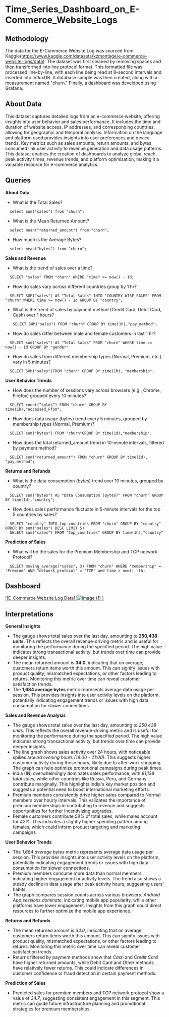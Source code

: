 # Time_Series_Dashboard_on_E-Commerce_Website_Logs

## Methodology
The data for the E-Commerce Website Log was sourced from Kaggle(https://www.kaggle.com/datasets/kzmontage/e-commerce-website-logs/data). The dataset was first cleaned by removing spaces and then transformed into line protocol format. This formatted file was processed line-by-line, with each line being read at 8-second intervals and inserted into InfluxDB. A database sample was then created, along with a measurement named "churn." Finally, a dashboard was developed using Grafana.

## About Data
This dataset captures detailed logs from an e-commerce website, offering insights into user behavior and sales performance. It includes the time and duration of website access, IP addresses, and corresponding countries, allowing for geographic and temporal analysis. Information on the language and platform used provides insights into user preferences and device trends. Key metrics such as sales amounts, return amounts, and bytes consumed link user activity to revenue generation and data usage patterns. This dataset enables the creation of dashboards to analyze global reach, peak activity times, revenue trends, and platform optimization, making it a valuable resource for e-commerce analytics.

## Queries
****About Data****
- What is the Total Sales?
```
  select Sum("sales") from "churn";
```
- What is the Mean Returned Amount?
```
  select mean("returned_amount") from "churn";
```
- How much is the Average Bytes?
```
  select mean("bytes") from "churn";
```
****Sales and Revenue****
- What is the trend of sales over a time?
```
  SELECT "sales" FROM "churn" WHERE "time" >= now() - 1d;
```
- How do sales vary across different countries group by 1 hr?
```  
  SELECT SUM("sales") AS "Total Sales" INTO "COUNTRY_WISE_SALES" FROM "churn" WHERE time >= now() - 1d GROUP BY "country";
```
- What is the trend of sales by payment method (Credit Card, Debit Card, Cash) over 1 hours?
  ```
  SELECT SUM("sales") FROM "churn" GROUP BY time(1h),"pay_method";
  ```
- How do sales differ between male and female customers in last 1 hr?
```
  SELECT sum("sales") AS "Total Sales" FROM "churn" WHERE time >= now() - 1d GROUP BY "gender"
```
- How do sales from different membership types (Normal, Premium, etc.) vary in 5 minutes?
```
  SELECT SUM("sales")FROM "churn" GROUP BY time(1h), "membership";
  ```

****User Behavior Trends****
- How does the number of sessions vary across browsers (e.g., Chrome, Firefox) grouped every 10 minutes?
```
  SELECT count(“sales”) FROM "churn" GROUP BY time(1h),"accessed_Ffom";
```
- How does data usage (bytes) trend every 5 minutes, grouped by membership types (Normal, Premium)?
```
  SELECT sum("bytes") FROM "churn"GROUP BY time(1d),"membership";
```
- How does the total returned_amount trend in 10-minute intervals, filtered by payment method?
```
  SELECT sum("returned_amount") FROM "churn" GROUP BY time(1d), "pay_method";
```
****Returns and Refunds****
- What is the data consumption (bytes) trend over 10 minutes, grouped by country?
```
  SELECT sum("bytes") AS "Data Consumption (Bytes)" FROM "churn" GROUP BY time(1d),"country";
```
- How does sales performance fluctuate in 5-minute intervals for the top 5 countries by sales?
```
  SELECT "country" INTO top_countries FROM "churn" GROUP BY "country" ORDER BY sum("sales") DESC LIMIT 5)
  SELECT sum("sales") FROM "top_countries" GROUP BY time(1h),"country"
```
****Prediction of Sales****
- What will be the sales for the Premium Membership and TCP network Protocol?
```
  SELECT moving_average("sales", 3) FROM "churn" WHERE "membership" = 'Premium' AND "network_protocol" = 'TCP' and time > now() -1h;
```
## Dashboard

[![E-Commerce Website Log Data](![image (1)](https://github.com/user-attachments/assets/359a620c-d702-4eab-b3eb-205a887efce5)
)](https://www.youtube.com/watch?v=KEeDcjHAKhg)

## Interpretations
**General Insights**
- The gauge shows total sales over the last day, amounting to **250,438 units**. This reflects the overall revenue-driving metric and is useful for monitoring the performance during the specified period. The high value indicates strong transactional activity, but trends over time can provide deeper insights.
- The mean returned amount is **34.0**, indicating that on average, customers return items worth this amount. This can signify issues with product quality, mismatched expectations, or other factors leading to returns. Monitoring this metric over time can reveal customer satisfaction trends.
- The **1,684 average bytes** metric represents average data usage per session. This provides insights into user activity levels on the platform, potentially indicating engagement trends or issues with high data consumption for slower connections.
  
**Sales and Revenue Analysis**  
- The gauge shows total sales over the last day, amounting to *250,438 units*. This reflects the overall revenue-driving metric and is useful for monitoring the performance during the specified period. The high value indicates strong transactional activity, but trends over time can provide deeper insights.  
- The line graph shows sales activity over 24 hours, with noticeable spikes around *evening hours (18:00 - 21:00)*. This suggests higher customer activity during these hours, likely due to after-work shopping. The graph can help optimize promotional campaigns during peak times.  
- India (IN) overwhelmingly dominates sales performance, with *91,138 total sales*, while other countries like Russia, Peru, and Germany contribute marginally. This highlights India's key market position and suggests a potential need to boost international marketing efforts.  
- Premium members consistently drive higher sales compared to Normal members over hourly intervals. This validates the importance of premium memberships in contributing to revenue and suggests opportunities for further incentivizing upgrades.  
- Female customers contribute *58%* of total sales, while males account for *42%*. This indicates a slightly higher spending pattern among females, which could inform product targeting and marketing campaigns.  

**User Behavior Trends**  
- The *1,684 average bytes* metric represents average data usage per session. This provides insights into user activity levels on the platform, potentially indicating engagement trends or issues with high data consumption for slower connections.  
- Premium members consume more data than normal members, indicating higher engagement or activity levels. The trend also shows a steady decline in data usage after peak activity hours, suggesting users' habits.  
- The graph compares session counts across various browsers. *Android App sessions dominate*, indicating mobile app popularity, while other platforms have lower engagement. Insights from this graph could direct resources to further optimize the mobile app experience.  

**Returns and Refunds** 
- The mean returned amount is *34.0*, indicating that on average, customers return items worth this amount. This can signify issues with product quality, mismatched expectations, or other factors leading to returns. Monitoring this metric over time can reveal customer satisfaction trends.  
- Returns filtered by payment methods show that *Cash* and *Credit Card* have higher returned amounts, while Debit Card and Other methods have relatively fewer returns. This could indicate differences in customer confidence or fraud detection in certain payment methods.  

**Prediction of Sales** 
- Predicted sales for premium members and TCP network protocol show a value of *34.7*, suggesting consistent engagement in this segment. This metric can guide future infrastructure planning and promotional strategies for premium memberships.
